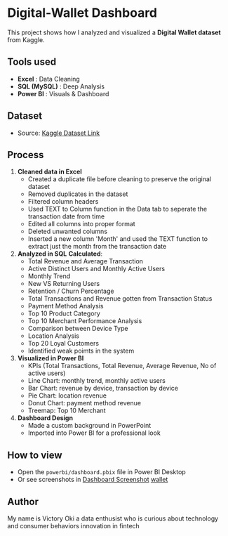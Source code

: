 # Digital-Wallet Dashboard
This project shows how I analyzed and visualized a **Digital Wallet dataset** from Kaggle.

## Tools used
- **Excel** : Data Cleaning
- **SQL (MySQL)** : Deep Analysis
- **Power BI** : Visuals & Dashboard

## Dataset
- Source: [Kaggle Dataset Link](https://www.kaggle.com/datasets/harunrai/digital-wallet-transactions)

## Process
1. **Cleaned data in Excel**
   - Created a duplicate file before cleaning to preserve the original dataset
   - Removed duplicates in the dataset
   - Filtered column headers
   - Used TEXT to Column function in the Data tab to seperate the transaction date from time
   - Edited all columns into proper format
   - Deleted unwanted columns
   - Inserted a new column 'Month' and used the TEXT function to extract just the month from the transaction date
2. **Analyzed in SQL**
   **Calculated**:
   - Total Revenue and Average Transaction
   - Active Distinct Users and Monthly Active Users
   - Monthly Trend
   - New VS Returning Users
   - Retention / Churn Percentage
   - Total Transactions and Revenue gotten from Transaction Status
   - Payment Method Analysis
   - Top 10 Product Category
   - Top 10 Merchant Performance Analysis
   - Comparison between Device Type
   - Location Analysis
   - Top 20 Loyal Customers
   - Identified weak poimts in the system
3. **Visualized in Power BI**
   - KPIs (Total Transactions, Total Revenue, Average Revenue, No of active users)
   - Line Chart: monthly trend, monthly active users
   - Bar Chart: revenue by device, transaction by device
   - Pie Chart: location revenue
   - Donut Chart: payment method revenue
   - Treemap: Top 10 Merchant
4. **Dashboard Design**
   - Made a custom background in PowerPoint
   - Imported into Power BI for a professional look

## How to view
- Open the `powerbi/dashboard.pbix` file in Power BI Desktop
- Or see screenshots in [Dashboard Screenshot](https://github.com/user-attachments/assets/2f7bd254-6ee3-4b11-a8d4-b03d61662d14)
[wallet](https://github.com/user-attachments/assets/8eaaf8de-05b4-4dba-b93a-4ac96075c628)
## Author
My name is Victory Oki a data enthusist who is curious about technology and consumer behaviors innovation in fintech
